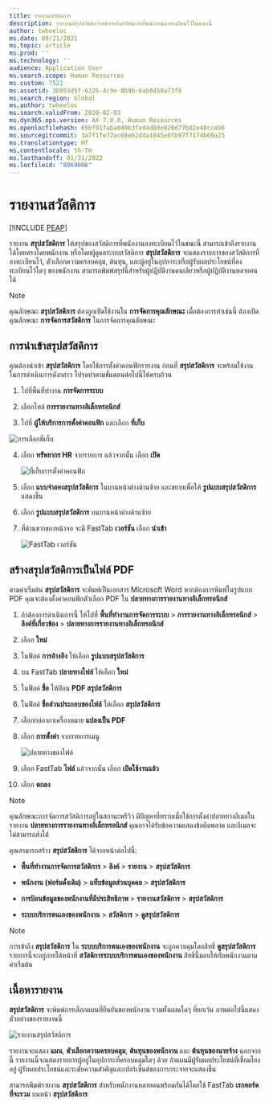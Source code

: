 ```yaml
---
title: รายงานสวัสดิการ
description: รายงานสรุปสวัสดิการอธิบายถึงสวัสดิการที่พนักงานลงทะเบียนไว้ในขณะนี้
author: twheeloc
ms.date: 09/21/2021
ms.topic: article
ms.prod: ''
ms.technology: ''
audience: Application User
ms.search.scope: Human Resources
ms.custom: 7521
ms.assetid: 3b953d5f-6325-4c9e-8b9b-6ab0458a73f8
ms.search.region: Global
ms.author: twheeloc
ms.search.validFrom: 2020-02-03
ms.dyn365.ops.version: AX 7.0.0, Human Resources
ms.openlocfilehash: 65bf91faba049b3fed4d80e020d77b82e48cceb6
ms.sourcegitcommit: 3a7f1fe72ac08e62dda1045e0fb97f7174b69a25
ms.translationtype: HT
ms.contentlocale: th-TH
ms.lasthandoff: 01/31/2022
ms.locfileid: "8069006"
---
```

# <a name="benefit-statement"></a>รายงานสวัสดิการ


[!INCLUDE [PEAP](../includes/peap-2.md)]

รายงาน **สรุปสวัสดิการ** ให้สรุปของสวัสดิการที่พนักงานลงทะเบียนไว้ในขณะนี้ สามารถเข้าถึงรายงานได้โดยตรงโดยพนักงาน หรือโดยผู้ดูแลระบบสวัสดิการ **สรุปสวัสดิการ** จะแสดงรายการของสวัสดิการที่ลงทะเบียนไว้, ตัวเลือกความครอบคลุม, ต้นทุน, และผู้อยู่ในอุปการะหรือผู้รับผลประโยชน์ที่ลงทะเบียนไว้ใดๆ ของพนักงาน สามารถพิมพ์สรุปนี้สำหรับผู้ปฏิบัติงานคนเดียวหรือผู้ปฏิบัติงานหลายคนได้

> [!NOTE]
คุณลักษณะ **สรุปสวัสดิการ** ต้องถูกเปิดใช้งานใน **การจัดการคุณลักษณะ** เมื่อต้องการทำเช่นนี้ ต้องเปิดคุณลักษณะ **การจัดการสวัสดิการ** ในการจัดการคุณลักษณะ 


## <a name="importing-the-benefit-statement"></a>การนําเข้าสรุปสวัสดิการ 

คุณต้องนําเข้า **สรุปสวัสดิการ** โดยใช้การตั้งค่าคอนฟิกรายงาน ก่อนที่ **สรุปสวัสดิการ** จะพร้อมใช้งาน ในการดำเนินการดังกล่าว โปรดทำตามขั้นตอนต่อไปนี้ให้ครบถ้วน

1.  ไปที่พื้นที่ทำงาน **การจัดการระบบ**

2.  เลือกไทล์ **การรายงานทางอิเล็กทรอนิกส์**

3.  ไปที่ **ผู้ให้บริการการตั้งค่าคอนฟิก** และเลือก **ที่เก็บ**

  ![การเลือกที่เก็บ](https://user-images.githubusercontent.com/26801678/134203290-7faf7245-ed08-44e9-95a1-a7ba278c42c6.png)

4.  เลือก **ทรัพยากร HR** จากรายการ แล้วจากนั้น เลือก **เปิด**

    ![ที่เก็บการตั้งค่าคอนฟิก](https://user-images.githubusercontent.com/26801678/134203619-b3fd087d-1fe9-45ef-a588-1afedfe38dfd.png)

5.  เลือก **แบบจำลองสรุปสวัสดิการ** ในบานหน้าต่างด้านซ้าย และขยายเพื่อให้ **รูปแบบสรุปสวัสดิการ** แสดงขึ้น

6.  เลือก **รูปแบบสรุปสวัสดิการ** บนบานหน้าต่างด้านซ้าย

7.  ที่ด้านขวาของหน้าจอ จะมี FastTab **เวอร์ชัน** เลือก **นำเข้า**

    ![FastTab เวอร์ชัน](https://user-images.githubusercontent.com/26801678/134203763-f12ef549-e326-400d-ac69-b25fc94af47b.png)

## <a name="generate-the-benefit-statement-as-a-pdf-file"></a>สร้างสรุปสวัสดิการเป็นไฟล์ PDF

ตามค่าเริ่มต้น **สรุปสวัสดิการ** จะพิมพ์เป็นเอกสาร Microsoft Word หากต้องการพิมพ์ในรูปแบบ PDF คุณจะต้องตั้งค่าคอนฟิกตัวเลือก PDF ใน **ปลายทางการรายงานทางอิเล็กทรอนิกส์** 

1. ถ้าต้องการดำเนินการนี้ ให้ไปที่ **พื้นที่ทำงานการจัดการระบบ** > **การรายงานทางอิเล็กทรอนิกส์** > **ลิงค์ที่เกี่ยวข้อง** > **ปลายทางการรายงานทางอิเล็กทรอนิกส์**

1.  เลือก **ใหม่**

2.  ในฟิลด์ **การอ้างอิง** ให้เลือก **รูปแบบสรุปสวัสดิการ**

3.  บน FastTab **ปลายทางไฟล์** ให้เลือก **ใหม่**

4.  ในฟิลด์ **ชื่อ** ให้ป้อน **PDF สรุปสวัสดิการ**

5.  ในฟิลด์ **ชื่อส่วนประกอบของไฟล์** ให้เลือก **สรุปสวัสดิการ**

6.  เลือกกล่องกาเครื่องหมาย **แปลงเป็น PDF**

7.  เลือก **การตั้งค่า** จากรายการเมนู 

    ![ปลายทางของไฟล์](https://user-images.githubusercontent.com/26801678/134203881-a3f1ebc3-d816-485d-a53b-026cc29cae64.png)

8.  เลือก FastTab **ไฟล์** แล้วจากนั้น เลือก **เปิดใช้งานแล้ว**

9.  เลือก **ตกลง**
   
> [!NOTE]
> คุณลักษณะการจัดการสวัสดิการอยู่ในสถานะพรีวิว มีปัญหาที่ทราบเมื่อใช้การตั้งค่าปลายทางอีเมลในรายงาน **ปลายทางการรายงานทางอิเล็กทรอนิกส์** คุณอาจได้รับข้อความแสดงข้อผิดพลาด และอีเมลจะไม่สามารถส่งได้

คุณสามารถสร้าง **สรุปสวัสดิการ** ได้จากหน้าต่อไปนี้:

-   **พื้นที่ทำงานการจัดการสวัสดิการ** > **ลิงค์** > **รายงาน** > **สรุปสวัสดิการ**

-   **พนักงาน (ฟอร์มดั้งเดิม)** > **แท็บข้อมูลส่วนบุคคล** > **สรุปสวัสดิการ**

-   **การป้อนข้อมูลของพนักงานที่มีประสิทธิภาพ** > **รายงานสวัสดิการ** > **สรุปสวัสดิการ**

-   **ระบบบริการตนเองของพนักงาน** > **สวัสดิการ** > **ดูสรุปสวัสดิการ**

> [!NOTE]
>  การเข้าถึง **สรุปสวัสดิการ** ใน **ระบบบริการตนเองของพนักงาน** จะถูกควบคุมโดยสิทธิ์ **ดูสรุปสวัสดิการ** รายการนี้จะอยู่ภายใต้หน้าที่ **สวัสดิการระบบบริการตนเองของพนักงาน** สิทธิ์นี้มอบให้กับพนักงานตามค่าเริ่มต้น

## <a name="report-contents"></a>เนื้อหารายงาน

**สรุปสวัสดิการ** จะพิมพ์การเลือกแผนที่ยืนยันของพนักงาน รวมทั้งแผนใดๆ ที่ยกเว้น ภาพต่อไปนี้แสดงตัวอย่างของรายงานนี้ 

![รายงานสรุปสวัสดิการ](https://user-images.githubusercontent.com/26801678/134204058-61baa318-fede-4795-a256-acdf3217f9f9.png)

รายงานจะแสดง **แผน**, **ตัวเลือกความครอบคลุม**, **ต้นทุนของพนักงาน** และ **ต้นทุนของนายจ้าง** นอกจากนี้ รายงานนี้จะแสดงรายการผู้อยู่ในอุปการะที่ครอบคลุมใดๆ ด้วย ถ้าแผนมีผู้รับผลประโยชน์ที่เชื่อมโยงอยู่ ผู้รับผลประโยชน์และระดับความสำคัญและเปอร์เซ็นต์ของการกระจายจะแสดงขึ้น

สามารถพิมพ์รายงาน **สรุปสวัสดิการ** สำหรับพนักงานหลายคนพร้อมกันได้โดยใช้ FastTab **เรกคอร์ดที่จะรวม** บนหน้า **สรุปสวัสดิการ**
